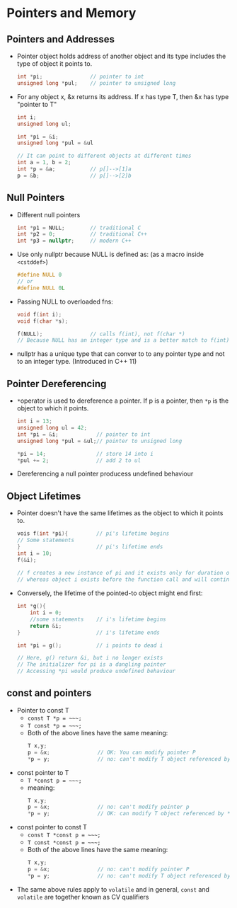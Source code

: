 # Pointers and Memory

## Pointers and Addresses
- Pointer object holds address of another object and its type includes the type of object it points to.
	```c++
	int *pi;               // pointer to int
	unsigned long *pul;    // pointer to unsigned long
	```
- For any object x, &x returns its address. If x has type T, then &x has type "pointer to T"
	```c++
	int i;
	unsigned long ul;

	int *pi = &i;
	unsigned long *pul = &ul

	// It can point to different objects at different times
	int a = 1, b = 2;
	int *p = &a;           // p[]-->[1]a
	p = &b;                // p[]-->[2]b
	```

## Null Pointers
- Different null pointers
	```c++
	int *p1 = NULL;        // traditional C
	int *p2 = 0;           // traditional C++
	int *p3 = nullptr;     // modern C++
	```
- Use only nullptr because NULL is defined as: (as a macro inside `<cstddef>`)
	```c++
	#define NULL 0
	// or
	#define NULL 0L
	```
- Passing NULL to overloaded fns:
	```c++
	void f(int i);
	void f(char *s);
	
	f(NULL);               // calls f(int), not f(char *)
	// Because NULL has an integer type and is a better match to f(int)
	```
- nullptr has a unique type that can conver to to any pointer type and not to an integer type. (Introduced in C++ 11)

## Pointer Dereferencing
- `*`operator is used to dereference a pointer. If p is a pointer, then `*p` is the object to which it points.
	```c++
	int i = 13;
	unsigned long ul = 42;
	int *pi = &i;            // pointer to int
	unsigned long *pul = &ul;// pointer to unsigned long

	*pi = 14;                // store 14 into i
	*pul += 2;               // add 2 to ul
	```
- Dereferencing a null pointer producess undefined behaviour

## Object Lifetimes
- Pointer doesn't have the same lifetimes as the object to which it points to.
	```c++
	vois f(int *pi){         // pi's lifetime begins
	// Some statements
	}                        // pi's lifetime ends
	int i = 10;
	f(&i);        
	           
	// f creates a new instance of pi and it exists only for duration of this single function call
	// whereas object i exists before the function call and will continue to exist even after the function call
	```
- Conversely, the lifetime of the pointed-to object might end first:
	```c++
	int *g(){
		int i = 0;
		//some statements    // i's lifetime begins
		return &i;
	}                        // i's lifetime ends
	
	int *pi = g();           // i points to dead i
	
	// Here, g() return &i, but i no longer exists
	// The initializer for pi is a dangling pointer
	// Accessing *pi would produce undefined behaviour
  ```
## const and pointers
- Pointer to const T
	- `const T *p = ~~~;`
	- `T const *p = ~~~;`
	- Both of the above lines have the same meaning:
		```c++
		T x,y;
		p = &x;               // OK: You can modify pointer P
		*p = y;               // no: can't modify T object referenced by *p
		```
- const pointer to T
	- `T *const p = ~~~;`
	- meaning:
		```c++
		T x,y;
		p = &x;               // no: can't modify pointer p
		*p = y;               // OK: can modify T object referenced by *p
		```
- const pointer to const T
	- `const T *const p = ~~~;`
	- `T const *const p = ~~~;`
	- Both of the above lines have the same meaning:
		```c++
		T x,y;
		p = &x;               // no: can't modify pointer P
		*p = y;               // no: can't modify T object referenced by *p
		```
- The same above rules apply to `volatile` and in general, `const` and `volatile` are together known as CV qualifiers

